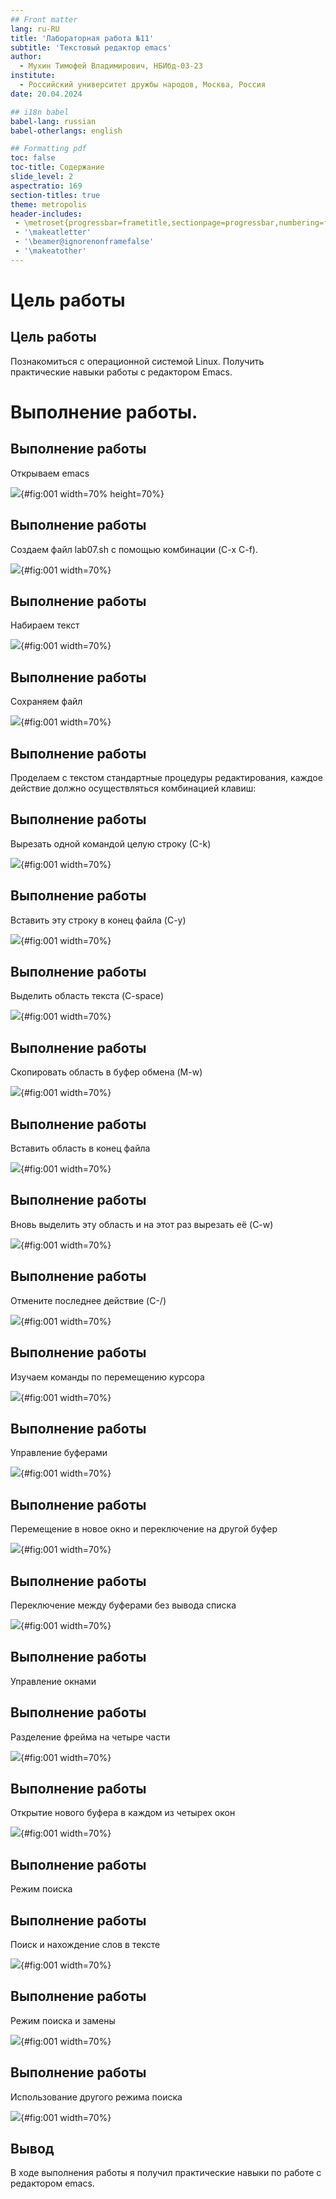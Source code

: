 ```yaml
---
## Front matter
lang: ru-RU
title: 'Лабораторная работа №11'
subtitle: 'Текстовый редактор emacs'
author:
  - Мухин Тимофей Владимирович, НБИбд-03-23
institute:
  - Российский университет дружбы народов, Москва, Россия
date: 20.04.2024

## i18n babel
babel-lang: russian
babel-otherlangs: english

## Formatting pdf
toc: false
toc-title: Содержание
slide_level: 2
aspectratio: 169
section-titles: true
theme: metropolis
header-includes:
 - \metroset{progressbar=frametitle,sectionpage=progressbar,numbering=fraction}
 - '\makeatletter'
 - '\beamer@ignorenonframefalse'
 - '\makeatother'
---
```


# Цель работы

## Цель работы

Познакомиться с операционной системой Linux. Получить практические навыки работы с редактором Emacs.

# Выполнение работы. 


## Выполнение работы

Открываем emacs

![](image/1.png){#fig:001 width=70% height=70%}

## Выполнение работы

Создаем файл lab07.sh с помощью комбинации (C-x C-f).

![](image/2.png){#fig:001 width=70%}

## Выполнение работы

Набираем текст

![](image/3.png){#fig:001 width=70%}

## Выполнение работы

Сохраняем файл

![](image/4.png){#fig:001 width=70%}


## Выполнение работы

Проделаем с текстом стандартные процедуры редактирования, каждое действие должно осуществляться комбинацией клавиш: 

## Выполнение работы 

Вырезать одной командой целую строку (С-k)

![](image/5.png){#fig:001 width=70%}


## Выполнение работы

Вставить эту строку в конец файла (C-y)

![](image/6.png){#fig:001 width=70%}


## Выполнение работы

Выделить область текста (C-space)

![](image/7.png){#fig:001 width=70%}


## Выполнение работы

Cкопировать область в буфер обмена (M-w)

![](image/8.png){#fig:001 width=70%}


## Выполнение работы

Вставить область в конец файла

![](image/9.png){#fig:001 width=70%}

## Выполнение работы

Вновь выделить эту область и на этот раз вырезать её (C-w)

![](image/10.png){#fig:001 width=70%}


## Выполнение работы

Отмените последнее действие (C-/)

![](image/11.png){#fig:001 width=70%}


## Выполнение работы

Изучаем команды по перемещению курсора

![](image/11.png){#fig:001 width=70%}


## Выполнение работы

Управление буферами

![](image/12.png){#fig:001 width=70%}

## Выполнение работы

Перемещение в новое окно и переключение на другой буфер

![](image/13.png){#fig:001 width=70%}

## Выполнение работы

Переключение между буферами без вывода списка

![](image/13.png){#fig:001 width=70%}


## Выполнение работы

Управление окнами 

## Выполнение работы

Разделение фрейма на четыре части

![](image/14.png){#fig:001 width=70%}

## Выполнение работы

Открытие нового буфера в каждом из четырех окон

![](image/15.png){#fig:001 width=70%}


## Выполнение работы

Режим поиска 

## Выполнение работы

Поиск и нахождение слов в тексте

![](image/16.png){#fig:001 width=70%}


## Выполнение работы

Режим поиска и замены

![](image/17.png){#fig:001 width=70%}


## Выполнение работы

Использование другого режима поиска

![](image/18.png){#fig:001 width=70%}

## Вывод


В ходе выполнения работы я получил практические навыки по работе с редактором emacs.
